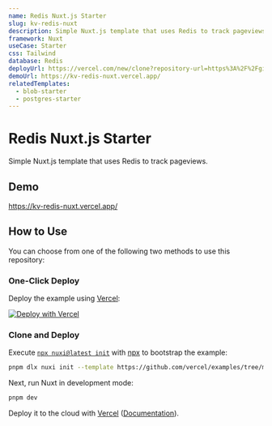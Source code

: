 ```yaml
---
name: Redis Nuxt.js Starter
slug: kv-redis-nuxt
description: Simple Nuxt.js template that uses Redis to track pageviews.
framework: Nuxt
useCase: Starter
css: Tailwind
database: Redis
deployUrl: https://vercel.com/new/clone?repository-url=https%3A%2F%2Fgithub.com%2Fvercel%2Fexamples%2Ftree%2Fmain%2Fstorage%2Fkv-redis-nuxt&project-name=kv-redis-nuxt&repository-name=kv-redis-nuxt&demo-title=Vercel%20KV%20for%20Redis%Nuxt.js%20Starter&demo-description=Simple%Nuxt.js%20template%20that%20uses%20Vercel%20KV%20for%20Redis%20to%20track%20pageviews.&demo-url=https%3A%2F%2Fkv-redis-nuxt.vercel.app%2F&demo-image=https%3A%2F%2Fkv-redis-nuxt.vercel.app%2Fopengraph-image.png&products=%5B%7B"type"%3A"integration"%2C"group"%3A"redis"%7D%5D
demoUrl: https://kv-redis-nuxt.vercel.app/
relatedTemplates:
  - blob-starter
  - postgres-starter
---
```


# Redis Nuxt.js Starter

Simple Nuxt.js template that uses Redis to track pageviews.

## Demo

https://kv-redis-nuxt.vercel.app/

## How to Use

You can choose from one of the following two methods to use this repository:

### One-Click Deploy

Deploy the example using [Vercel](https://vercel.com?utm_source=github&utm_medium=readme&utm_campaign=vercel-examples):

[![Deploy with Vercel](https://vercel.com/button)](https://vercel.com/new/clone?repository-url=https%3A%2F%2Fgithub.com%2Fvercel%2Fexamples%2Ftree%2Fmain%2Fstorage%2Fkv-redis-nuxt&project-name=kv-redis-nuxt&repository-name=kv-redis-nuxt&demo-title=Vercel%20KV%20for%20Redis%Nuxt.js%20Starter&demo-description=Simple%Nuxt.js%20template%20that%20uses%20Vercel%20KV%20for%20Redis%20to%20track%20pageviews.&demo-url=https%3A%2F%2Fkv-redis-nuxt.vercel.app%2F&demo-image=https%3A%2F%2Fkv-redis-nuxt.vercel.app%2Fopengraph-image.png&products=%5B%7B"type"%3A"integration"%2C"group"%3A"redis"%7D%5D)

### Clone and Deploy

Execute [`npx nuxi@latest init`](https://nuxt.com/) with [npx](https://www.npmjs.com/package/npx) to bootstrap the example:

```bash
pnpm dlx nuxi init --template https://github.com/vercel/examples/tree/main/storage/kv-redis-nuxt
```

Next, run Nuxt in development mode:

```bash
pnpm dev
```

Deploy it to the cloud with [Vercel](https://vercel.com/new?utm_source=github&utm_medium=readme&utm_campaign=vercel-examples) ([Documentation](https://nextjs.org/docs/deployment)).
